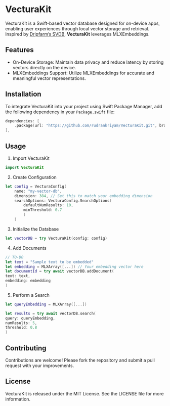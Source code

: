 # VecturaKit

VecturaKit is a Swift-based vector database designed for on-device apps, enabling user experiences through local vector storage and retrieval. Inspired by [Dripfarm’s SVDB](https://github.com/Dripfarm/SVDB), **VecturaKit** leverages MLXEmbeddings.

## Features
- On-Device Storage: Maintain data privacy and reduce latency by storing vectors directly on the device.
- MLXEmbeddings Support: Utilize MLXEmbeddings for accurate and meaningful vector representations.

## Installation

To integrate VecturaKit into your project using Swift Package Manager, add the following dependency in your `Package.swift` file:

```swift
dependencies: [
    .package(url: "https://github.com/rudrankriyam/VecturaKit.git", brach: "main"),
],
```

## Usage

1. Import VecturaKit

```swift
import VecturaKit
```

2. Create Configuration

```swift
let config = VecturaConfig(
    name: "my-vector-db",
    dimension: 384, // Set this to match your embedding dimension
    searchOptions: VecturaConfig.SearchOptions(
        defaultNumResults: 10,
        minThreshold: 0.7
        )
    )
```

3. Initialize the Database

```swift
let vectorDB = try VecturaKit(config: config)
```

4. Add Documents

```swift
// TO-DO
let text = "Sample text to be embedded"
let embedding = MLXArray([...]) // Your embedding vector here
let documentId = try await vectorDB.addDocument(
text: text,
embedding: embedding
)
```

5. Perform a Search

```swift
let queryEmbedding = MLXArray([...])

let results = try await vectorDB.search(
query: queryEmbedding,
numResults: 5,
threshold: 0.8
)
```

## Contributing

Contributions are welcome! Please fork the repository and submit a pull request with your improvements.

## License

VecturaKit is released under the MIT License. See the LICENSE file for more information.
